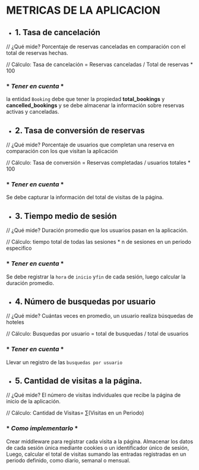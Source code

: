 # METRICAS DE LA APLICACION

- ## 1. Tasa de cancelación 

// ¿Qué mide? 
Porcentaje de reservas canceladas en comparación con el total de reservas hechas. 

// Cálculo: 
            Tasa de cancelación = Reservas canceladas / Total de reservas * 100

### * *Tener en cuenta* *
la entidad `Booking` debe que tener la propiedad **total_bookings** y **cancelled_bookings**
y se debe almacenar la información sobre reservas activas y canceladas.





- ## 2. Tasa de conversión de reservas

// ¿Qué mide?
Porcentaje de usuarios que completan una reserva en comparación con los que visitan la aplicación

// Cálculo: 
            Tasa de conversión = Reservas completadas / usuarios totales * 100

### * *Tener en cuenta* *
Se debe capturar la información del total de visitas de la página.






- ## 3. Tiempo medio de sesión

// ¿Qué mide?
Duración promedio que los usuarios pasan en la aplicación.

// Cálculo:
           tiempo total de todas las sesiones * n de sesiones en un periodo especifico 

### * *Tener en cuenta* *
Se debe registrar la `hora` de `inicio` y`fin` de cada sesión, luego calcular la duración promedio.






- ## 4. Número de busquedas por usuario

// ¿Qué mide?
             Cuántas veces en promedio, un usuario realiza búsquedas de hoteles

// Cálculo: 
           Busquedas por usuario = total de busquedas / total de usuarios

### * *Tener en cuenta* *
Llevar un registro de las `busquedas por usuario`






- ## 5. Cantidad de visitas a la página.

// ¿Qué mide?
              El número de visitas individuales que recibe la página de inicio de la aplicación.

// Cálculo: 
            Cantidad de Visitas= ∑(Visitas en un Periodo)

### * *Como implementarlo* *
Crear middleware para registrar cada visita a la página. Almacenar los datos de cada sesión única
mediante cookies o un identificador único de sesión, Luego, calcular el total de visitas sumando
las entradas registradas en un periodo definido, como diario, semanal o mensual.


 
